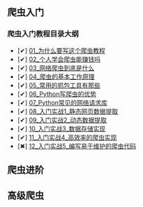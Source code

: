 ## 爬虫入门
### 爬虫入门教程目录大纲
- [✔] [01_为什么要写这个爬虫教程](爬虫入门/01_为什么要写这个爬虫教程.md)
- [✔] [02_个人学会爬虫能赚钱吗](爬虫入门/02_个人学会爬虫能赚钱吗.md)
- [✔] [03_网络爬虫到底是什么](爬虫入门/03_网络爬虫到底是什么.md)
- [✔] [04_爬虫的基本工作原理](爬虫入门/04_爬虫的基本工作原理.md)
- [✔] [05_常用的抓包工具有那些](爬虫入门/05_常用的抓包工具有那些.md)
- [✔] [06_Python写爬虫的优势](爬虫入门/06_为什么说用Python写爬虫有天生优势.md)
- [✔] [07_Python常见的网络请求库](爬虫入门/07_Python常见的网络请求库.md)
- [✔] [08_入门实战1_静态网页数据提取](爬虫入门/08_爬虫入门实战1_静态网页数据提取.md)
- [✔] [09_入门实战2_动态数据提取](爬虫入门/09_爬虫入门实战2_动态数据提取.md)
- [✔] [10_入门实战3_数据存储实现](爬虫入门/10_爬虫入门实战3_数据存储实现.md)
- [✔] [11_入门实战4_高效率的爬虫实现](爬虫入门/11_爬虫入门实战4_高效率的爬虫实现.md)
- [✖] [12_入门实战5_编写易于维护的爬虫代码](爬虫入门/12_爬虫入门实战5_编写易于维护的爬虫代码.md)

## 爬虫进阶
## 高级爬虫
